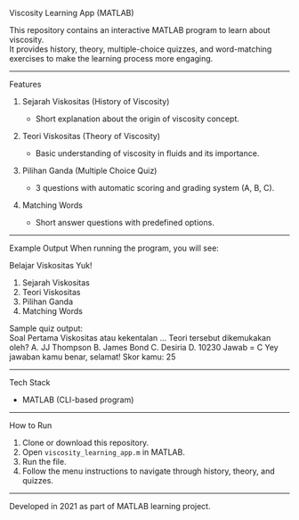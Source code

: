 Viscosity Learning App (MATLAB)

This repository contains an interactive MATLAB program to learn about viscosity.  
It provides history, theory, multiple-choice quizzes, and word-matching exercises to make the learning process more engaging.

---

Features
1. Sejarah Viskositas (History of Viscosity)  
   - Short explanation about the origin of viscosity concept.  

2. Teori Viskositas (Theory of Viscosity)  
   - Basic understanding of viscosity in fluids and its importance.  

3. Pilihan Ganda (Multiple Choice Quiz)  
   - 3 questions with automatic scoring and grading system (A, B, C).  

4. Matching Words  
   - Short answer questions with predefined options.  

---

Example Output
When running the program, you will see:  

Belajar Viskositas Yuk!

1. Sejarah Viskositas
2. Teori Viskositas
3. Pilihan Ganda
4. Matching Words

Sample quiz output:  
Soal Pertama
Viskositas atau kekentalan ... Teori tersebut dikemukakan oleh?
A. JJ Thompson B. James Bond C. Desiria D. 10230
Jawab = C
Yey jawaban kamu benar, selamat!
Skor kamu: 25

---

Tech Stack
- MATLAB (CLI-based program)  

---

How to Run
1. Clone or download this repository.  
2. Open `viscosity_learning_app.m` in MATLAB.  
3. Run the file.  
4. Follow the menu instructions to navigate through history, theory, and quizzes.  

---
  
Developed in 2021 as part of MATLAB learning project.

